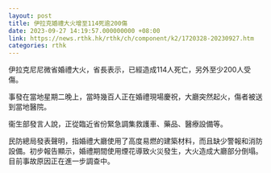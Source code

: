 ```yaml
---
layout: post
title: 伊拉克婚禮大火增至114死逾200傷
date: 2023-09-27 14:19:57.000000000 +08:00
link: https://news.rthk.hk/rthk/ch/component/k2/1720328-20230927.htm
categories: rthk
---
```


伊拉克尼尼微省婚禮大火，省長表示，已經造成114人死亡，另外至少200人受傷。

事發在當地星期二晚上，當時幾百人正在婚禮現場慶祝，大廳突然起火，傷者被送到當地醫院。

衞生部發言人說，正從臨近省份緊急調集救護車、藥品、醫療設備等。

民防總局發表聲明，指婚禮大廳使用了高度易燃的建築材料，而且缺少警報和消防設備。初步報告顯示，婚禮期間使用煙花導致火災發生，大火造成大廳部分倒塌。目前事故原因正在進一步調查中。
